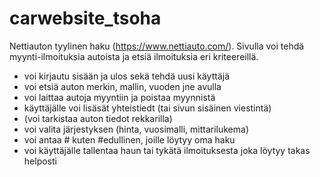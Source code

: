 # carwebsite_tsoha

Nettiauton tyylinen haku (https://www.nettiauto.com/). Sivulla voi tehdä myynti-ilmoituksia autoista ja etsiä ilmoituksia eri kriteereillä. 
- voi kirjautu sisään ja ulos sekä tehdä uusi käyttäjä
- voi etsiä auton merkin, mallin, vuoden jne avulla
- voi laittaa autoja myyntiin ja poistaa myynnistä
- käyttäjälle voi lisäsät yhteistiedt (tai sivun sisäinen viestintä)
- (voi tarkistaa auton tiedot rekkarilla)
- voi valita järjestyksen (hinta, vuosimalli, mittarilukema)
- voi antaa # kuten #edullinen, joille löytyy oma haku
- voi käyttäjälle tallentaa haun tai tykätä ilmoituksesta joka löytyy takas helposti

